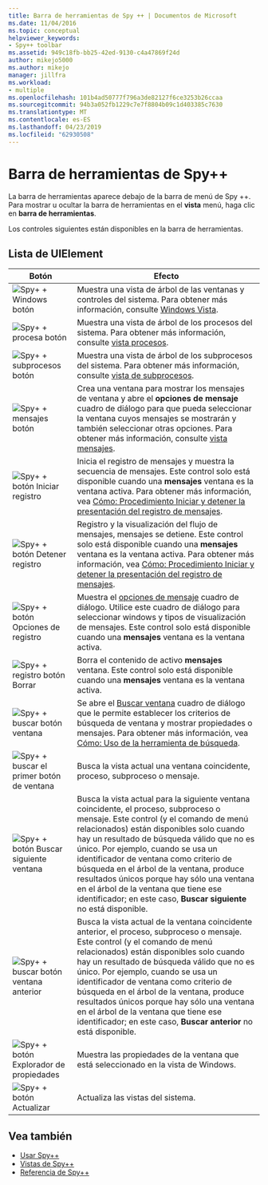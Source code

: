 ```yaml
---
title: Barra de herramientas de Spy ++ | Documentos de Microsoft
ms.date: 11/04/2016
ms.topic: conceptual
helpviewer_keywords:
- Spy++ toolbar
ms.assetid: 949c18fb-bb25-42ed-9130-c4a47869f24d
author: mikejo5000
ms.author: mikejo
manager: jillfra
ms.workload:
- multiple
ms.openlocfilehash: 101b4ad50777f796a3de82127f6ce3253b26ccaa
ms.sourcegitcommit: 94b3a052fb1229c7e7f8804b09c1d403385c7630
ms.translationtype: MT
ms.contentlocale: es-ES
ms.lasthandoff: 04/23/2019
ms.locfileid: "62930508"
---
```

# <a name="spy-toolbar"></a>Barra de herramientas de Spy++
La barra de herramientas aparece debajo de la barra de menú de Spy ++. Para mostrar u ocultar la barra de herramientas en el **vista** menú, haga clic en **barra de herramientas**.

 Los controles siguientes están disponibles en la barra de herramientas.

## <a name="uielement-list"></a>Lista de UIElement

|Botón|Efecto|
|------------|------------|
|![Spy&#43; &#43; Windows botón](../debugger/media/icon_spy--_windows.gif "Icon_Spy ++ _Windows")|Muestra una vista de árbol de las ventanas y controles del sistema. Para obtener más información, consulte [Windows Vista](../debugger/windows-view.md).|
|![Spy&#43; &#43; procesa botón](../debugger/media/icon_spy--_processes.gif "Icon_Spy ++ _Processes")|Muestra una vista de árbol de los procesos del sistema. Para obtener más información, consulte [vista procesos](../debugger/processes-view.md).|
|![Spy&#43; &#43; subprocesos botón](../debugger/media/icon_spy--_threads.gif "Icon_Spy ++ _Threads")|Muestra una vista de árbol de los subprocesos del sistema. Para obtener más información, consulte [vista de subprocesos](../debugger/threads-view.md).|
|![Spy&#43; &#43; mensajes botón](../debugger/media/icon_spy--_messages.gif "Icon_Spy ++ _Messages")|Crea una ventana para mostrar los mensajes de ventana y abre el **opciones de mensaje** cuadro de diálogo para que pueda seleccionar la ventana cuyos mensajes se mostrarán y también seleccionar otras opciones. Para obtener más información, consulte [vista mensajes](../debugger/messages-view.md).|
|![Spy&#43; &#43; botón Iniciar registro](../debugger/media/icon_spy--_startlog.gif "Icon_Spy ++ _StartLog")|Inicia el registro de mensajes y muestra la secuencia de mensajes. Este control solo está disponible cuando una **mensajes** ventana es la ventana activa. Para obtener más información, vea [Cómo: Procedimiento Iniciar y detener la presentación del registro de mensajes](../debugger/how-to-start-and-stop-the-message-log-display.md).|
|![Spy&#43; &#43; botón Detener registro](../debugger/media/icon_spy--_stoplog.gif "Icon_Spy ++ _StopLog")|Registro y la visualización del flujo de mensajes, mensajes se detiene. Este control solo está disponible cuando una **mensajes** ventana es la ventana activa. Para obtener más información, vea [Cómo: Procedimiento Iniciar y detener la presentación del registro de mensajes](../debugger/how-to-start-and-stop-the-message-log-display.md).|
|![Spy&#43; &#43; botón Opciones de registro](../debugger/media/icon_spy--_logoptions.gif "Icon_Spy ++ _LogOptions")|Muestra el [opciones de mensaje](../debugger/message-options-dialog-box.md) cuadro de diálogo. Utilice este cuadro de diálogo para seleccionar windows y tipos de visualización de mensajes. Este control solo está disponible cuando una **mensajes** ventana es la ventana activa.|
|![Spy&#43; &#43; registro botón Borrar](../debugger/media/spy--_clearlog.gif "Spy ++ _ClearLog")|Borra el contenido de activo **mensajes** ventana. Este control solo está disponible cuando una **mensajes** ventana es la ventana activa.|
|![Spy&#43; &#43; buscar botón ventana](../debugger/media/icon_spy--_findwindow.gif "Icon_Spy ++ _FindWindow")|Se abre el [Buscar ventana](../debugger/find-window-dialog-box.md) cuadro de diálogo que le permite establecer los criterios de búsqueda de ventana y mostrar propiedades o mensajes. Para obtener más información, vea [Cómo: Uso de la herramienta de búsqueda](../debugger/how-to-use-the-finder-tool.md).|
|![Spy&#43; &#43; buscar el primer botón de ventana](../debugger/media/icon_spy--_window.gif "Icon_Spy ++ _Window")|Busca la vista actual una ventana coincidente, proceso, subproceso o mensaje.|
|![Spy&#43; &#43; botón Buscar siguiente ventana](../debugger/media/icon_spy--_nextwindow.gif "Icon_Spy ++ _NextWindow")|Busca la vista actual para la siguiente ventana coincidente, el proceso, subproceso o mensaje. Este control (y el comando de menú relacionados) están disponibles solo cuando hay un resultado de búsqueda válido que no es único. Por ejemplo, cuando se usa un identificador de ventana como criterio de búsqueda en el árbol de la ventana, produce resultados únicos porque hay sólo una ventana en el árbol de la ventana que tiene ese identificador; en este caso, **Buscar siguiente** no está disponible.|
|![Spy&#43; &#43; buscar botón ventana anterior](../debugger/media/icon_spy--_prevwindow.gif "Icon_Spy ++ _PrevWindow")|Busca la vista actual de la ventana coincidente anterior, el proceso, subproceso o mensaje. Este control (y el comando de menú relacionados) están disponibles solo cuando hay un resultado de búsqueda válido que no es único. Por ejemplo, cuando se usa un identificador de ventana como criterio de búsqueda en el árbol de la ventana, produce resultados únicos porque hay sólo una ventana en el árbol de la ventana que tiene ese identificador; en este caso, **Buscar anterior** no está disponible.|
|![Spy&#43; &#43; botón Explorador de propiedades](../debugger/media/icon_spy--_propexp.gif "Icon_Spy ++ _PropExp")|Muestra las propiedades de la ventana que está seleccionado en la vista de Windows.|
|![Spy&#43; &#43; botón Actualizar](../debugger/media/icon_spy--_refresh.gif "Icon_Spy ++ actualiza_r")|Actualiza las vistas del sistema.|

## <a name="see-also"></a>Vea también
- [Usar Spy++](../debugger/using-spy-increment.md)
- [Vistas de Spy++](../debugger/spy-increment-views.md)
- [Referencia de Spy++](../debugger/spy-increment-reference.md)